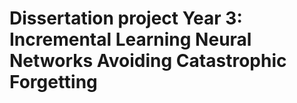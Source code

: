 # Dissertation project Year 3: Incremental Learning Neural Networks Avoiding Catastrophic Forgetting
